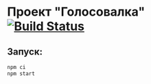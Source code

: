 # Проект "Голосовалка" [![Build Status](https://travis-ci.org/CrutchAndBike/split-view.svg?branch=master)](https://travis-ci.org/CrutchAndBike/split-view)
 
## Запуск:

```bash
npm ci
npm start
```
